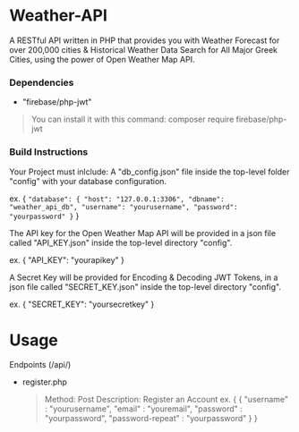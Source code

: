 # Weather-API
A RESTful API written in PHP that provides you with Weather Forecast for over 200,000 cities &amp; Historical Weather Data Search for All Major Greek Cities, using the power of Open Weather Map API.

### Dependencies
 - "firebase/php-jwt"
 > You can install it with this command: composer require firebase/php-jwt

### Build Instructions
Your Project must inlclude:
A "db_config.json" file inside the top-level folder "config" with your database configuration.

ex.
{
    ```
    "database": {
        "host": "127.0.0.1:3306",
        "dbname": "weather_api_db",
        "username": "yourusername",
        "password": "yourpassword"
    }
    ```
}

The API key for the Open Weather Map API will be provided in a json file called "API_KEY.json" inside the top-level directory "config".

ex.
{
    "API_KEY": "yourapikey"
}

A Secret Key will be provided for Encoding & Decoding JWT Tokens, in a json file called "SECRET_KEY.json" inside the top-level directory "config".

ex.
{
    "SECRET_KEY": "yoursecretkey"
}

# Usage

Endpoints (/api/)
- register.php
  > Method: Post
  > Description: Register an Account
  ex. {
    {
        "username" : "yourusername",
        "email" : "youremail",
        "password" : "yourpassword",
        "password-repeat" : "yourpassword"
    }
  }